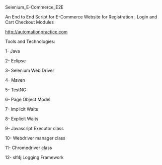 Selenium_E-Commerce_E2E

An End to End Script for E-Commerce Website for Registration , Login and Cart Checkout Modules

http://automationpractice.com

Tools and Technologies:

1- Java

2- Eclipse

3- Selenium Web Driver

4- Maven

5- TestNG

6- Page Object Model

7- Implicit Waits

8- Explicit Waits

9- Javascript Executor class

10- Webdriver manager class

11- Chromedriver class

12- slf4j Logging Framework